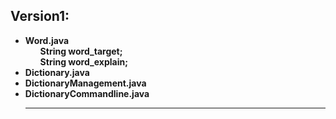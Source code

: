 ## Version1:
<ul>
	<li>
      <b>Word.java</b><br>
	<ol>
		<b>String word_target; <br>
    		String word_explain;</b><br>
	</ol>
  </li>
  <li>
      <b>Dictionary.java</b><br>
  </li>
  <li>
      <b>DictionaryManagement.java</b><br>
  </li>
   <li>
      <b>DictionaryCommandline.java</b><hr>
  </li>
</ul>
